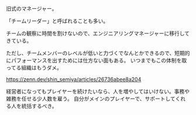 旧式のマネージャー。

「チームリーダー」と呼ばれることも多い。

チームの観察に時間を割けないので、エンジニアリングマネージャーに移行してきている。

ただし、チームメンバーのレベルが低いと力づくでなんとかできるので、短期的にパフォーマンスを出すためには仕方ない面もある。
いつまでもこの体制を取ってる組織はもうダメ。

https://zenn.dev/shin_semiya/articles/26736abee8a204

経営者になってもプレイヤーを続けたいなら、人を増やしてはいけない。事務や雑務を任せる少人数を雇う。
自分がメインのプレイヤーで、サポートしてくれる人を統括するべき。
